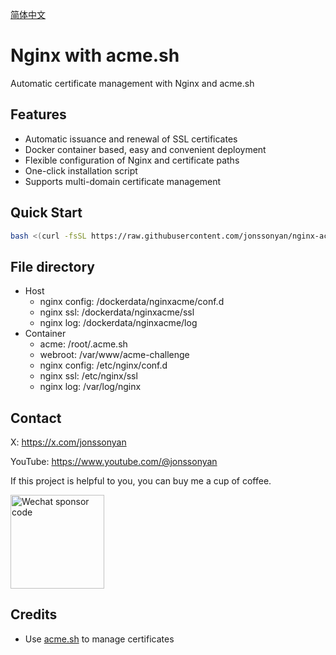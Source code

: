 [简体中文](README_ZH.md)

# Nginx with acme.sh

Automatic certificate management with Nginx and acme.sh

## Features

- Automatic issuance and renewal of SSL certificates
- Docker container based, easy and convenient deployment
- Flexible configuration of Nginx and certificate paths
- One-click installation script
- Supports multi-domain certificate management

## Quick Start

```bash
bash <(curl -fsSL https://raw.githubusercontent.com/jonssonyan/nginx-acme/refs/heads/main/install.sh)
```

## File directory

- Host
    - nginx config: /dockerdata/nginxacme/conf.d
    - nginx ssl: /dockerdata/nginxacme/ssl
    - nginx log: /dockerdata/nginxacme/log
- Container
    - acme: /root/.acme.sh
    - webroot: /var/www/acme-challenge
    - nginx config: /etc/nginx/conf.d
    - nginx ssl: /etc/nginx/ssl
    - nginx log: /var/log/nginx

## Contact

X: https://x.com/jonssonyan

YouTube: https://www.youtube.com/@jonssonyan

If this project is helpful to you, you can buy me a cup of coffee.

<img src="https://github.com/jonssonyan/install-script/assets/46235235/cce90c48-27d3-492c-af3e-468b656bdd06" width="150" alt="Wechat sponsor code" title="Wechat sponsor code"/>

## Credits

- Use [acme.sh](https://github.com/acmesh-official/acme.sh) to manage certificates